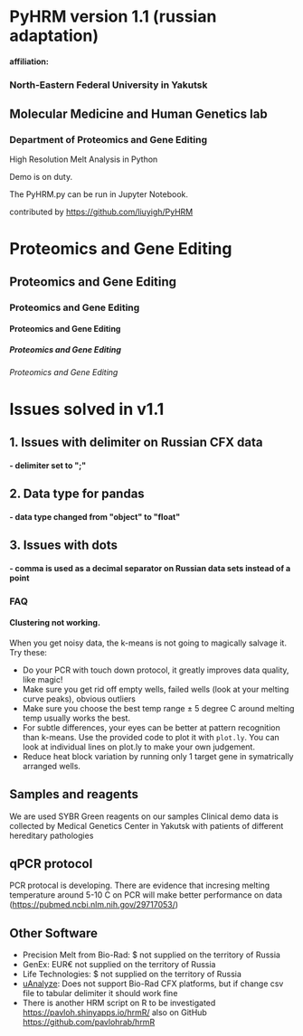 # PyHRM version 1.1 (russian adaptation)

#### affiliation:
### North-Eastern Federal University in Yakutsk
## Molecular Medicine and Human Genetics lab
### Department of Proteomics and Gene Editing 

High Resolution Melt Analysis in Python 

Demo is on duty.

The PyHRM.py can be run in Jupyter Notebook.

contributed by https://github.com/liuyigh/PyHRM

# Proteomics and Gene Editing
## Proteomics and Gene Editing
### Proteomics and Gene Editing
#### Proteomics and Gene Editing
##### Proteomics and Gene Editing
###### Proteomics and Gene Editing

# Issues solved in v1.1

## 1. Issues with delimiter on Russian CFX data
#### - delimiter set to ";"

## 2. Data type for pandas
#### - data type changed from "object" to "float"

## 3. Issues with dots 
#### - comma is used as a decimal separator on Russian data sets instead of a point

### FAQ

#### Clustering not working.

When you get noisy data, the k-means is not going to magically salvage it. Try these:

* Do your PCR with touch down protocol, it greatly improves data quality, like magic!
* Make sure you get rid off empty wells, failed wells (look at your melting curve peaks), obvious outliers
* Make sure you choose the best temp range ± 5 degree C around melting temp usually works the best.
* For subtle differences, your eyes can be better at pattern recognition than k-means. Use the provided code to plot it with `plot.ly`. You can look at individual lines on plot.ly to make your own judgement.
* Reduce heat block variation by running only 1 target gene in symatrically arranged wells.

## Samples and reagents

We are used SYBR Green reagents on our samples
Clinical demo data is collected by Medical Genetics Center in Yakutsk with patients of different hereditary pathologies

## qPCR protocol

PCR protocal is developing. There are evidence that incresing melting temperature around 5-10 C on PCR will make better performance on data (https://pubmed.ncbi.nlm.nih.gov/29717053/)

## Other Software

* Precision Melt from Bio-Rad: $ not supplied on the territory of Russia
* GenEx: EUR€ not supplied on the territory of Russia
* Life Technologies: $ not supplied on the territory of Russia
* [uAnalyze](https://dna.utah.edu/uv/uanalyze.html): Does not support Bio-Rad CFX platforms, but if change csv file to tabular delimiter it should work fine
* There is another HRM script on R to be investigated https://pavloh.shinyapps.io/hrmR/ also on GitHub https://github.com/pavlohrab/hrmR
